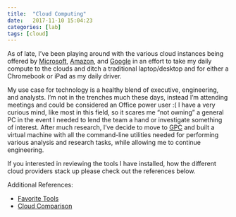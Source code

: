 ```yaml
---
title:  "Cloud Computing"
date:   2017-11-10 15:04:23
categories: [lab]
tags: [cloud]
---
```

As of late, I’ve been playing around with the various cloud instances being offered by [Microsoft](https://azure.microsoft.com/), [Amazon](https://aws.amazon.com/), and [Google](https://cloud.google.com/) in an effort to take my daily compute to the clouds and ditch a traditional laptop/desktop and for either a Chromebook or iPad as my daily driver.  

My use case for technology is a healthy blend of executive, engineering, and analysts. I’m not in the trenches much these days, instead I’m attending meetings and could be considered an Office power user :( I have a very curious mind, like most in this field, so it scares me “not owning” a general PC in the event I needed to lend the team a hand or investigate something of interest. After much research, I’ve decide to move to [GPC](https://cloud.google.com/) and built a virtual machine with all the command-line utilities needed for performing various analysis and research tasks, while allowing me to continue engineering.  

If you interested in reviewing the tools I have installed, how the different cloud providers stack up please check out the references below.

Additional References:<br>
* [Favorite Tools](https://ashbyca.github.io/2016/analyst-lab/)
* [Cloud Comparison]()
